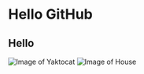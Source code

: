 # Hello GitHub
## Hello 

![Image of Yaktocat](https://octodex.github.com/images/yaktocat.png)
![Image of House](https://threebestrated.ca/images/GiffenMackFuneralHomeCremationCentre-Pickering-ON.jpeg)



